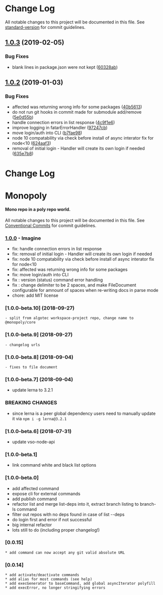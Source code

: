 # Change Log

All notable changes to this project will be documented in this file. See [standard-version](https://github.com/conventional-changelog/standard-version) for commit guidelines.

<a name="1.0.3"></a>
## [1.0.3](https://github.com/Algotec/monopoly-core/compare/v1.0.2...v1.0.3) (2019-02-05)


### Bug Fixes

* blank lines in package.json were not kept ([60328ab](https://github.com/Algotec/monopoly-core/commit/60328ab))



<a name="1.0.2"></a>
## [1.0.2](https://github.com/Algotec/monopoly-core/compare/v1.0.0-beta.10...v1.0.2) (2019-01-03)


### Bug Fixes

* affected was returning wrong info for some packages ([40b5613](https://github.com/Algotec/monopoly-core/commit/40b5613))
* do not run git hooks in commit made for submodule add/remove ([5e0d55b](https://github.com/Algotec/monopoly-core/commit/5e0d55b))
* handle connection errors in list response ([4c9f1e6](https://github.com/Algotec/monopoly-core/commit/4c9f1e6))
* improve logging in fatarErrorHandler ([97247cb](https://github.com/Algotec/monopoly-core/commit/97247cb))
* move login/auth into CLI ([b7fae98](https://github.com/Algotec/monopoly-core/commit/b7fae98))
* node 10 compatability via check before install of async interator fix for node<10 ([624aaf3](https://github.com/Algotec/monopoly-core/commit/624aaf3))
* removal of initial login - Handler will create its own login if needed ([635e7b8](https://github.com/Algotec/monopoly-core/commit/635e7b8))



# Change Log
# Monopoly
#### Mono repo in a poly repo world.

All notable changes to this project will be documented in this file.
See [Conventional Commits](https://conventionalcommits.org) for commit guidelines.
### [1.0.0](2018-12-08) - Imagine
- fix: handle connection errors in list response 
- fix: removal of initial login - Handler will create its own login if needed 
- fix: node 10 compatability via check before install of async interator fix for node<10 
- fix: affected was returning wrong info for some packages 
- fix: move login/auth into CLI 
- fix : version (status) command error handling 
- fix : change delimiter to be 2 spaces, and make FileDocument configurable for amnount of spaces when re-writing docs in parse mode 
- chore: add MIT license 
### [1.0.0-beta.10] (2018-09-27)
	- split from algotec workspace-project repo, change name to @monopoly/core 
### [1.0.0-beta.9] (2018-09-27)
	- changelog urls 
### [1.0.0-beta.8] (2018-09-04)
	- fixes to file document
### [1.0.0-beta.7] (2018-09-04)
- update lerna to 3.2.1
### BREAKING CHANGES
- since lerna is a peer global dependency users need to manually update it via 
	`npm i -g lerna@3.2.1`
	 
### [1.0.0-beta.6] (2018-07-31)
- update vso-node-api

### [1.0.0-beta.1]
* link command white and black list options
### [1.0.0-beta.0]

* add affected command
* expose cli for external commands
* add publish command
* refactor list and merge list-deps into it, extract branch listing to branch-ls command
* filter out repos with no deps found in case of list --deps
* do login first and error if not successful 
* big internal refactor
* lots still to do (including proper changelog!)

### [0.0.15] 
	* add command can now accept any git valid absolute URL 
### [0.0.14]
	* add activate/deactivate commands
	* add alias for most commands (see help)
	* add execGenerator to baseCommand, add global asyncIterator polyfill
	* add execError, no longer stringifying errors
